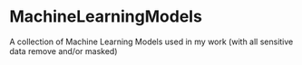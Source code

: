# MachineLearningModels
A collection of Machine Learning Models used in my work (with all sensitive data remove and/or masked)
